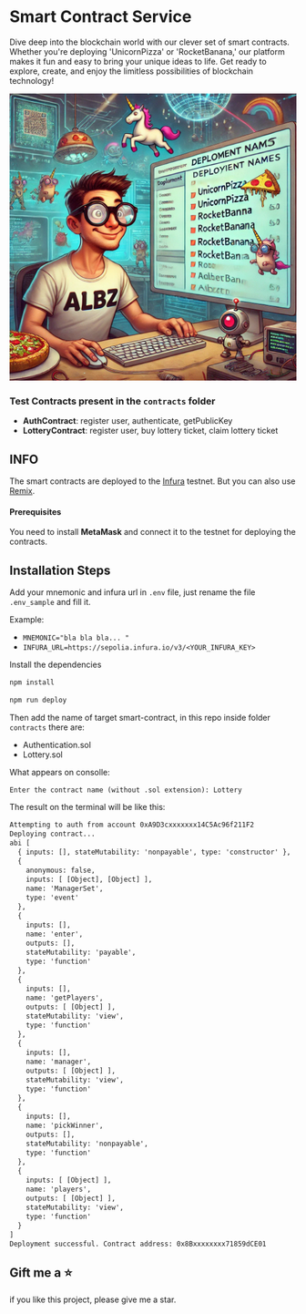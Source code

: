 # Smart Contract Service
Dive deep into the blockchain world with our clever set of smart contracts.
Whether you're deploying 'UnicornPizza' or 'RocketBanana,'
our platform makes it fun and easy to bring your unique ideas to life.
Get ready to explore, create, and enjoy the limitless possibilities of blockchain technology!

![img.png](img.png) 

### Test Contracts present in the `contracts` folder
- **AuthContract**: register user, authenticate, getPublicKey
- **LotteryContract**: register user, buy lottery ticket, claim lottery ticket


## INFO
The smart contracts are deployed to the [Infura](https://app.infura.io/) testnet. But you can also use [Remix](https://remix.ethereum.org/).

#### Prerequisites
You need to install **MetaMask** and connect it to the testnet for deploying the contracts.

## Installation Steps
Add your mnemonic and infura url in `.env` file, just rename the file `.env_sample` and fill it.

Example:
- `MNEMONIC="bla bla bla... "`    
- `INFURA_URL=https://sepolia.infura.io/v3/<YOUR_INFURA_KEY>`

Install the dependencies
``` bash 
npm install
```

``` bash
npm run deploy
```

Then add the name of target smart-contract, in this repo inside folder `contracts` there are: 
 - Authentication.sol
 - Lottery.sol

What appears on consolle:  
```text
Enter the contract name (without .sol extension): Lottery
```

The result on the terminal will be like this:

``` text 
Attempting to auth from account 0xA9D3cxxxxxxx14C5Ac96f211F2
Deploying contract...
abi [
  { inputs: [], stateMutability: 'nonpayable', type: 'constructor' },
  {
    anonymous: false,
    inputs: [ [Object], [Object] ],
    name: 'ManagerSet',
    type: 'event'
  },
  {
    inputs: [],
    name: 'enter',
    outputs: [],
    stateMutability: 'payable',
    type: 'function'
  },
  {
    inputs: [],
    name: 'getPlayers',
    outputs: [ [Object] ],
    stateMutability: 'view',
    type: 'function'
  },
  {
    inputs: [],
    name: 'manager',
    outputs: [ [Object] ],
    stateMutability: 'view',
    type: 'function'
  },
  {
    inputs: [],
    name: 'pickWinner',
    outputs: [],
    stateMutability: 'nonpayable',
    type: 'function'
  },
  {
    inputs: [ [Object] ],
    name: 'players',
    outputs: [ [Object] ],
    stateMutability: 'view',
    type: 'function'
  }
]
Deployment successful. Contract address: 0x8Bxxxxxxxx71859dCE01

```
## Gift me a ⭐️
if you like this project, please give me a star.
